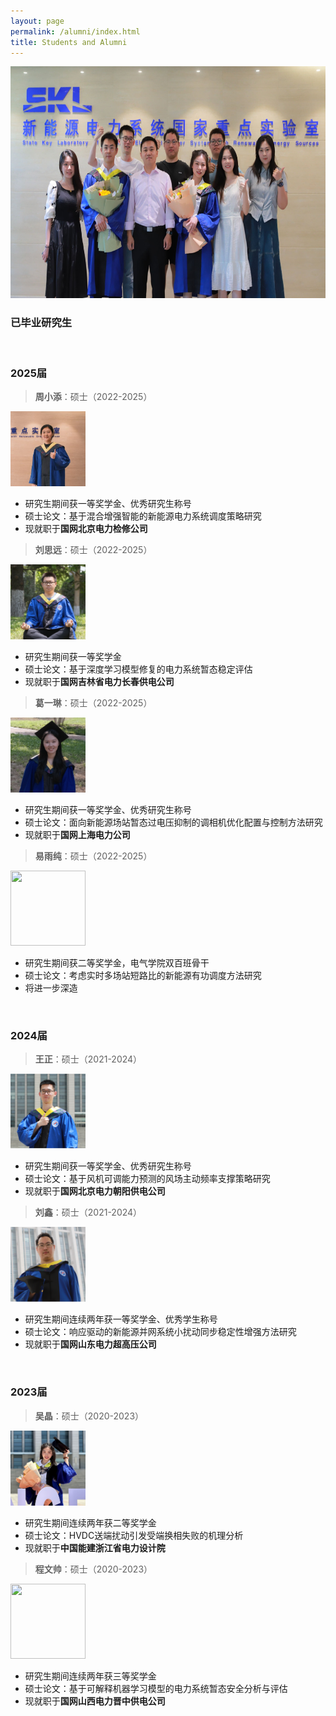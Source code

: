 ```yaml
---
layout: page
permalink: /alumni/index.html
title: Students and Alumni
---
```


<div class="second">
<img src="/images/alumni/team1.jpg" width="650" height="371">
</div>

### 已毕业研究生

<br>

### 2025届

> **周小添**：硕士（2022-2025）
<img src="/images/alumni/zhouxiaotian2.JPG" width="120" height="120">

- 研究生期间获一等奖学金、优秀研究生称号
- 硕士论文：基于混合增强智能的新能源电力系统调度策略研究
- 现就职于**国网北京电力检修公司**

> **刘思远**：硕士（2022-2025）
<img src="/images/alumni/liusiyuan2.JPG" width="120" height="120">

- 研究生期间获一等奖学金
- 硕士论文：基于深度学习模型修复的电力系统暂态稳定评估
- 现就职于**国网吉林省电力长春供电公司**

> **葛一琳**：硕士（2022-2025）
<img src="/images/alumni/geyilin2.JPG" width="120" height="120">

- 研究生期间获一等奖学金、优秀研究生称号
- 硕士论文：面向新能源场站暂态过电压抑制的调相机优化配置与控制方法研究
- 现就职于**国网上海电力公司**

> **易雨纯**：硕士（2022-2025）
<img src="/images/alumni/yiyuchun2.JPG" width="120" height="120">

- 研究生期间获二等奖学金，电气学院双百班骨干
- 硕士论文：考虑实时多场站短路比的新能源有功调度方法研究
- 将进一步深造

<br>

### 2024届

> **王正**：硕士（2021-2024）
<img src="/images/alumni/wangzheng.JPG" width="120" height="120">

- 研究生期间获一等奖学金、优秀研究生称号
- 硕士论文：基于风机可调能力预测的风场主动频率支撑策略研究
- 现就职于**国网北京电力朝阳供电公司**

> **刘鑫**：硕士（2021-2024）
<img src="/images/alumni/liuxin.JPG" width="120" height="120">

- 研究生期间连续两年获一等奖学金、优秀学生称号
- 硕士论文：响应驱动的新能源并网系统小扰动同步稳定性增强方法研究
- 现就职于**国网山东电力超高压公司**

<br>

### 2023届

> **吴晶**：硕士（2020-2023）
<img src="/images/alumni/wujing.jpg" width="120" height="120">

- 研究生期间连续两年获二等奖学金
- 硕士论文：HVDC送端扰动引发受端换相失败的机理分析
- 现就职于**中国能建浙江省电力设计院**

> **程文帅**：硕士（2020-2023）
<img src="/images/alumni/chengwenshuai.jpg" width="120" height="120">

- 研究生期间连续两年获三等奖学金
- 硕士论文：基于可解释机器学习模型的电力系统暂态安全分析与评估
- 现就职于**国网山西电力晋中供电公司**








